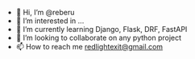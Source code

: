 - 👋 Hi, I’m @reberu
- 👀 I’m interested in ...
- 🌱 I’m currently learning Django, Flask, DRF, FastAPI
- 💞️ I’m looking to collaborate on any python project
- 📫 How to reach me redlightexit@gmail.com

<!---
reberu/reberu is a ✨ special ✨ repository because its `README.md` (this file) appears on your GitHub profile.
You can click the Preview link to take a look at your changes.
--->
